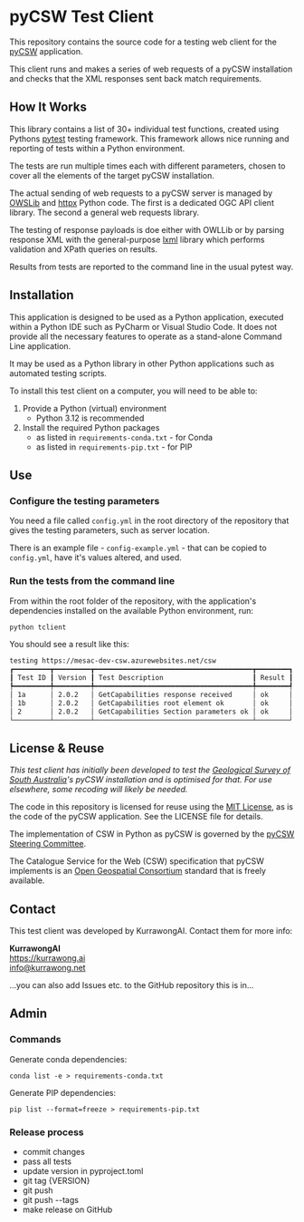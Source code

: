 # pyCSW Test Client

This repository contains the source code for a testing web client for the [pyCSW](https://pycsw.org) application.

This client runs and makes a series of web requests of a pyCSW installation and checks that the XML responses sent back match requirements.

## How It Works

This library contains a list of 30+ individual test functions, created using Pythons [pytest](https://pypi.org/project/pytest/) testing framework. This framework allows nice running and reporting of tests within a Python environment.

The tests are run multiple times each with different parameters, chosen to cover all the elements of the target pyCSW installation.

The actual sending of web requests to a pyCSW server is managed by [OWSLib](https://pypi.org/project/OWSLib/) and [httpx](https://pypi.org/project/httpx/) Python code. The first is a dedicated OGC API client library. The second a general web requests library.

The testing of response payloads is doe either with OWLLib or by parsing response XML with the general-purpose [lxml](https://pypi.org/project/lxml/) library which performs validation and XPath queries on results.

Results from tests are reported to the command line in the usual pytest way.

## Installation

This application is designed to be used as a Python application, executed within a Python IDE such as PyCharm or Visual Studio Code. It does not provide all the necessary features to operate as a stand-alone Command Line application.

It may be used as a Python library in other Python applications such as automated testing scripts.

To install this test client on a computer, you will need to be able to:

1. Provide a Python (virtual) environment
    * Python 3.12 is recommended
2. Install the required Python packages
    * as listed in `requirements-conda.txt` - for Conda
    * as listed in `requirements-pip.txt` - for PIP

## Use

### Configure the testing parameters

You need a file called `config.yml` in the root directory of the repository that gives the testing parameters, such as server location.

There is an example file - `config-example.yml` - that can be copied to `config.yml`, have it's values altered, and used.

### Run the tests from the command line

From within the root folder of the repository, with the application's dependencies installed on the available Python environment, run:

```bash
python tclient
```

You should see a result like this:

```bash
testing https://mesac-dev-csw.azurewebsites.net/csw
┏━━━━━━━━━┳━━━━━━━━━┳━━━━━━━━━━━━━━━━━━━━━━━━━━━━━━━━━━━━━━━┳━━━━━━━━┓
┃ Test ID ┃ Version ┃ Test Description                      ┃ Result ┃
┡━━━━━━━━━╇━━━━━━━━━╇━━━━━━━━━━━━━━━━━━━━━━━━━━━━━━━━━━━━━━━╇━━━━━━━━┩
│ 1a      │ 2.0.2   │ GetCapabilities response received     │ ok     │
│ 1b      │ 2.0.2   │ GetCapabilities root element ok       │ ok     │
│ 2       │ 2.0.2   │ GetCapabilities Section parameters ok │ ok     │
└─────────┴─────────┴───────────────────────────────────────┴────────┘
```

## License & Reuse

_This test client has initially been developed to test the [Geological Survey of South Australia](https://www.energymining.sa.gov.au/industry/geological-survey)'s pyCSW installation and is optimised for that. For use elsewhere, some recoding will likely be needed._

The code in this repository is licensed for reuse using the [MIT License](https://opensource.org/license/mit), as is the code of the pyCSW application. See the LICENSE file for details.

The implementation of CSW in Python as pyCSW is governed by the [pyCSW Steering Committee](https://pycsw.org/community/psc.html).

The Catalogue Service for the Web (CSW) specification that pyCSW implements is an [Open Geospatial Consortium](https://www.ogc.org) standard that is freely available.

## Contact

This test client was developed by KurrawongAI. Contact them for more info:

**KurrawongAI**  
<https://kurrawong.ai>  
<info@kurrawong.net>  

...you can also add Issues etc. to the GitHub repository this is in...

## Admin

### Commands

Generate conda dependencies:

```
conda list -e > requirements-conda.txt
```

Generate PIP dependencies:

```
pip list --format=freeze > requirements-pip.txt
```

### Release process

* commit changes
* pass all tests
* update version in pyproject.toml
* git tag {VERSION}
* git push
* git push --tags
* make release on GitHub